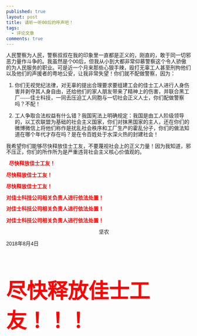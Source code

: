 ```yaml
---
published: true
layout: post
title: 请听一听00后的呼声吧！
tags:
  - 评论文章
comments: true
---
```

<p class="zw-paragraph" style="line-height: 1.2;" data-textformat="{&quot;ff&quot;:&quot;calibri,carlito,sans-serif&quot;,&quot;fgc&quot;:&quot;rgb(0,0,0)&quot;,&quot;size&quot;:&quot;10.5&quot;}" data-writer-border-info="{&quot;border-sides&quot;:[]}" data-doc-id="5379105000000018001"><span style="font-family: calibri, carlito, sans-serif; font-size: 10.5pt;">人民警察为人民，警察叔叔在我的印象里一直都是正义的，刚直的，敢于同一切邪恶力量作斗争的。我虽然是个00后，但我从小到大都非常仰慕警察这个令人骄傲的为人民服务的职业。可是近一个月来那些心狠手辣，殴打无辜工人甚至刑拘他们以及他们的声援者的粤地公安，让我非常失望！你们就不配做警察，因为：</span></p>
<ol style="list-style: outside none decimal;" data-list-id="1" data-list-format="{&quot;level5&quot;:{&quot;type&quot;:&quot;6&quot;,&quot;startsWith&quot;:&quot;1&quot;},&quot;level4&quot;:{&quot;type&quot;:&quot;6&quot;,&quot;startsWith&quot;:&quot;1&quot;},&quot;level7&quot;:{&quot;type&quot;:&quot;6&quot;,&quot;startsWith&quot;:&quot;1&quot;},&quot;level6&quot;:{&quot;type&quot;:&quot;6&quot;,&quot;startsWith&quot;:&quot;1&quot;},&quot;level8&quot;:{&quot;type&quot;:&quot;6&quot;,&quot;startsWith&quot;:&quot;1&quot;},&quot;level1&quot;:{&quot;type&quot;:&quot;6&quot;,&quot;startsWith&quot;:&quot;1&quot;},&quot;level0&quot;:{&quot;paraFormat&quot;:{&quot;textFormat&quot;:{&quot;ff&quot;:&quot;calibri,carlito,sans-serif&quot;,&quot;fgc&quot;:&quot;rgb(0,0,0)&quot;,&quot;size&quot;:&quot;10.5&quot;}},&quot;c&quot;:&quot;\u0000、&quot;,&quot;type&quot;:0,&quot;ltype&quot;:0,&quot;startsWith&quot;:1},&quot;level3&quot;:{&quot;type&quot;:&quot;6&quot;,&quot;startsWith&quot;:&quot;1&quot;},&quot;level2&quot;:{&quot;type&quot;:&quot;6&quot;,&quot;startsWith&quot;:&quot;1&quot;}}" data-spl-bullet-format="{}">
<li>
<p class="zw-paragraph" style="line-height: 1.2;" data-textformat="{&quot;ff&quot;:&quot;calibri,carlito,sans-serif&quot;,&quot;fgc&quot;:&quot;rgb(0,0,0)&quot;,&quot;size&quot;:&quot;10.5&quot;}" data-list-id="1" data-list-info="{&quot;id&quot;:1,&quot;l&quot;:0}" data-writer-border-info="{&quot;border-sides&quot;:[]}"><span style="font-family: 宋体; font-size: 10.5pt;">你们无视党纪法律，对无辜的提出合理要求要组建工会的佳士工人进行人身伤害并剥夺其人身自由，还给他们的家人朋友带来了精神上的伤害，并联合黑工厂&mdash;&mdash;佳士科技，一同去压迫工人同胞与一切社会正义人士，你们配做警察吗？不配！</span></p>
</li>
<li>
<p class="zw-paragraph" style="line-height: 1.2;" data-textformat="{&quot;ff&quot;:&quot;calibri,carlito,sans-serif&quot;,&quot;fgc&quot;:&quot;rgb(0,0,0)&quot;,&quot;size&quot;:&quot;10.5&quot;}" data-list-id="1" data-list-info="{&quot;id&quot;:1,&quot;l&quot;:0}" data-writer-border-info="{&quot;border-sides&quot;:[]}"><span style="font-family: 宋体; font-size: 10.5pt;">工人争取合法权益有什么错？我国宪法上明确规定：我国是由工人阶级领导的，以工农联盟为基础的社会主义国家，你们对抹黑国家的主人，还在你们的微博微信上将他们称作是扰乱社会秩序和工厂生产的霍乱分子，你们的做法知道在哪个年代才存在吗？是在令百姓处于水深火热的封建社会！</span></p>
</li>
</ol>
<p class="zw-paragraph" style="line-height: 1.2;" data-textformat="{&quot;ff&quot;:&quot;calibri,carlito,sans-serif&quot;,&quot;fgc&quot;:&quot;rgb(0,0,0)&quot;,&quot;size&quot;:&quot;10.5&quot;}" data-writer-border-info="{&quot;border-sides&quot;:[]}"><span style="font-family: calibri, carlito, sans-serif; font-size: 10.5pt;"> 我希望你们能够尽快释放佳士工友，不要蔑视社会上的正义力量！因为我知道，邪不压正，你们的所作所为是严重违背社会主义核心价值观的。</span></p>
<p class="zw-paragraph" style="line-height: 1.2;" data-textformat="{&quot;ff&quot;:&quot;calibri,carlito,sans-serif&quot;,&quot;fw&quot;:&quot;bold&quot;,&quot;fgc&quot;:&quot;rgb(255,0,0)&quot;,&quot;size&quot;:&quot;10.5&quot;}" data-writer-border-info="{&quot;border-sides&quot;:[]}"><span style="font-family: calibri, carlito, sans-serif; font-size: 10.5pt;">&nbsp;&nbsp;</span><span style="font-family: 宋体; font-size: 10.5pt; font-weight: bold; color: #ff0000;">尽快释放佳士工友！</span></p>
<p class="zw-paragraph" style="line-height: 1.2;" data-textformat="{&quot;ff&quot;:&quot;calibri,carlito,sans-serif&quot;,&quot;fw&quot;:&quot;bold&quot;,&quot;fgc&quot;:&quot;rgb(255,0,0)&quot;,&quot;size&quot;:&quot;10.5&quot;}" data-writer-border-info="{&quot;border-sides&quot;:[]}"><span style="font-family: calibri, carlito, sans-serif; font-size: 10.5pt; font-weight: bold; color: #ff0000;"> 尽快释放佳士工友！</span></p>
<p class="zw-paragraph" style="line-height: 1.2;" data-textformat="{&quot;ff&quot;:&quot;calibri,carlito,sans-serif&quot;,&quot;fw&quot;:&quot;bold&quot;,&quot;fgc&quot;:&quot;rgb(255,0,0)&quot;,&quot;size&quot;:&quot;10.5&quot;}" data-writer-border-info="{&quot;border-sides&quot;:[]}"><span style="font-family: calibri, carlito, sans-serif; font-size: 10.5pt; font-weight: bold; color: #ff0000;"> 尽快释放佳士工友！</span></p>
<p class="zw-paragraph" style="line-height: 1.2;" data-textformat="{&quot;ff&quot;:&quot;calibri,carlito,sans-serif&quot;,&quot;fw&quot;:&quot;bold&quot;,&quot;fgc&quot;:&quot;rgb(255,0,0)&quot;,&quot;size&quot;:&quot;10.5&quot;}" data-writer-border-info="{&quot;border-sides&quot;:[]}"><span style="font-family: calibri, carlito, sans-serif; font-size: 10.5pt; font-weight: bold; color: #ff0000;"> 对佳士科技公司相关负责人进行依法处置！</span></p>
<p class="zw-paragraph" style="line-height: 1.2;" data-textformat="{&quot;ff&quot;:&quot;calibri,carlito,sans-serif&quot;,&quot;fw&quot;:&quot;bold&quot;,&quot;fgc&quot;:&quot;rgb(255,0,0)&quot;,&quot;size&quot;:&quot;10.5&quot;}" data-writer-border-info="{&quot;border-sides&quot;:[]}"><span style="font-family: calibri, carlito, sans-serif; font-size: 10.5pt; font-weight: bold; color: #ff0000;"> 对佳士科技</span><span style="font-family: 宋体; font-size: 10.5pt; font-weight: bold; color: #ff0000;">公司相关负责人进行依法处置！</span></p>
<p class="zw-paragraph" style="line-height: 1.2;" data-textformat="{&quot;ff&quot;:&quot;calibri,carlito,sans-serif&quot;,&quot;fw&quot;:&quot;bold&quot;,&quot;fgc&quot;:&quot;rgb(255,0,0)&quot;,&quot;size&quot;:&quot;10.5&quot;}" data-writer-border-info="{&quot;border-sides&quot;:[]}"><span style="font-family: calibri, carlito, sans-serif; font-size: 10.5pt; font-weight: bold; color: #ff0000;"> 对佳士科技公司相关负责人进行依法处置！</span></p>
<p class="zw-paragraph" style="line-height: 1.2;" data-textformat="{&quot;ff&quot;:&quot;calibri,carlito,sans-serif&quot;,&quot;fgc&quot;:&quot;rgb(0,0,0)&quot;,&quot;size&quot;:&quot;10.5&quot;}" data-writer-border-info="{&quot;border-sides&quot;:[]}"><span style="font-family: calibri, carlito, sans-serif; font-size: 10.5pt;">&nbsp;&nbsp;&nbsp;&nbsp;&nbsp;&nbsp;&nbsp;&nbsp;&nbsp;&nbsp;&nbsp;&nbsp;&nbsp;&nbsp;&nbsp;&nbsp;&nbsp;&nbsp;&nbsp;&nbsp;&nbsp;&nbsp;&nbsp;&nbsp;&nbsp;&nbsp;&nbsp;&nbsp;&nbsp;&nbsp;&nbsp;&nbsp;&nbsp;&nbsp;&nbsp;&nbsp;&nbsp;&nbsp;&nbsp;&nbsp;&nbsp;&nbsp;&nbsp;&nbsp;&nbsp;&nbsp;&nbsp;&nbsp;&nbsp;&nbsp;&nbsp;&nbsp;&nbsp;&nbsp;&nbsp;&nbsp;&nbsp;&nbsp;&nbsp;&nbsp;&nbsp;&nbsp;&nbsp;&nbsp;&nbsp;</span><span style="font-family: 宋体; font-size: 10.5pt;">坚农</span></p>
<p class="zw-paragraph" style="line-height: 1.2;" data-textformat="{&quot;ff&quot;:&quot;calibri,carlito,sans-serif&quot;,&quot;fgc&quot;:&quot;rgb(0,0,0)&quot;,&quot;size&quot;:&quot;10.5&quot;}" data-writer-border-info="{&quot;border-sides&quot;:[]}"><span style="font-family: calibri, carlito, sans-serif; font-size: 10.5pt;"> 2018年8月4日</span></p>
<p class="zw-paragraph" style="line-height: 1.2;" data-textformat="{&quot;ff&quot;:&quot;calibri,carlito,sans-serif&quot;,&quot;fgc&quot;:&quot;rgb(0,0,0)&quot;,&quot;size&quot;:&quot;10.5&quot;}" data-writer-border-info="{&quot;border-sides&quot;:[]}"><span class="EOP">&nbsp;</span></p>
<p class="zw-paragraph" style="line-height: 1.2;" data-textformat="{&quot;ff&quot;:&quot;calibri,carlito,sans-serif&quot;,&quot;fgc&quot;:&quot;rgb(0,0,0)&quot;,&quot;size&quot;:&quot;10.5&quot;}" data-writer-border-info="{&quot;border-sides&quot;:[]}"><span class="EOP">&nbsp;</span></p>
<p><span style="font-family: 宋体; font-size: 42pt; font-weight: bold; color: #ff0000;">尽快释放佳士工友！！！</span></p>
